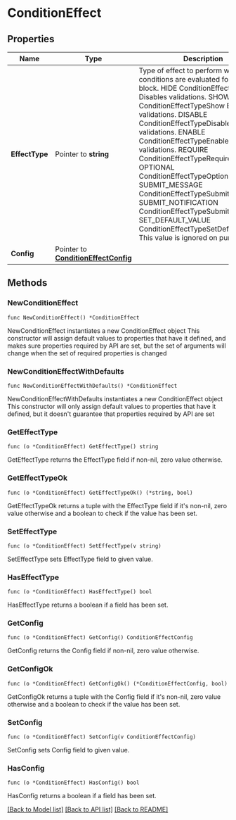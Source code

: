 # ConditionEffect

## Properties

Name | Type | Description | Notes
------------ | ------------- | ------------- | -------------
**EffectType** | Pointer to **string** | Type of effect to perform when the conditions are evaluated for this logic block. HIDE ConditionEffectTypeHide  Disables validations. SHOW ConditionEffectTypeShow  Enables validations. DISABLE ConditionEffectTypeDisable  Disables validations. ENABLE ConditionEffectTypeEnable  Enables validations. REQUIRE ConditionEffectTypeRequire OPTIONAL ConditionEffectTypeOptional SUBMIT_MESSAGE ConditionEffectTypeSubmitMessage SUBMIT_NOTIFICATION ConditionEffectTypeSubmitNotification SET_DEFAULT_VALUE ConditionEffectTypeSetDefaultValue  This value is ignored on purpose. | [optional] 
**Config** | Pointer to [**ConditionEffectConfig**](ConditionEffectConfig.md) |  | [optional] 

## Methods

### NewConditionEffect

`func NewConditionEffect() *ConditionEffect`

NewConditionEffect instantiates a new ConditionEffect object
This constructor will assign default values to properties that have it defined,
and makes sure properties required by API are set, but the set of arguments
will change when the set of required properties is changed

### NewConditionEffectWithDefaults

`func NewConditionEffectWithDefaults() *ConditionEffect`

NewConditionEffectWithDefaults instantiates a new ConditionEffect object
This constructor will only assign default values to properties that have it defined,
but it doesn't guarantee that properties required by API are set

### GetEffectType

`func (o *ConditionEffect) GetEffectType() string`

GetEffectType returns the EffectType field if non-nil, zero value otherwise.

### GetEffectTypeOk

`func (o *ConditionEffect) GetEffectTypeOk() (*string, bool)`

GetEffectTypeOk returns a tuple with the EffectType field if it's non-nil, zero value otherwise
and a boolean to check if the value has been set.

### SetEffectType

`func (o *ConditionEffect) SetEffectType(v string)`

SetEffectType sets EffectType field to given value.

### HasEffectType

`func (o *ConditionEffect) HasEffectType() bool`

HasEffectType returns a boolean if a field has been set.

### GetConfig

`func (o *ConditionEffect) GetConfig() ConditionEffectConfig`

GetConfig returns the Config field if non-nil, zero value otherwise.

### GetConfigOk

`func (o *ConditionEffect) GetConfigOk() (*ConditionEffectConfig, bool)`

GetConfigOk returns a tuple with the Config field if it's non-nil, zero value otherwise
and a boolean to check if the value has been set.

### SetConfig

`func (o *ConditionEffect) SetConfig(v ConditionEffectConfig)`

SetConfig sets Config field to given value.

### HasConfig

`func (o *ConditionEffect) HasConfig() bool`

HasConfig returns a boolean if a field has been set.


[[Back to Model list]](../README.md#documentation-for-models) [[Back to API list]](../README.md#documentation-for-api-endpoints) [[Back to README]](../README.md)


